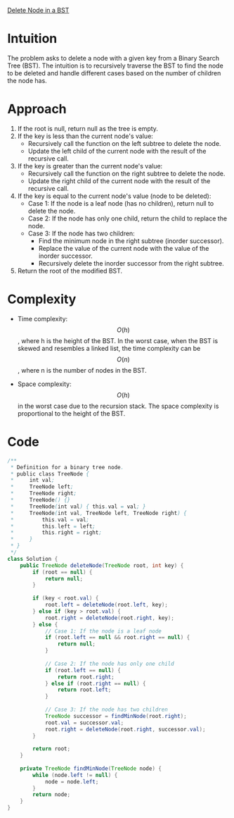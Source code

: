 [Delete Node in a BST](https://leetcode.com/problems/delete-node-in-a-bst/description/)

# Intuition
The problem asks to delete a node with a given key from a Binary Search Tree (BST). The intuition is to recursively traverse the BST to find the node to be deleted and handle different cases based on the number of children the node has.

# Approach
1. If the root is null, return null as the tree is empty.
2. If the key is less than the current node's value:
   - Recursively call the function on the left subtree to delete the node.
   - Update the left child of the current node with the result of the recursive call.
3. If the key is greater than the current node's value:
   - Recursively call the function on the right subtree to delete the node.
   - Update the right child of the current node with the result of the recursive call.
4. If the key is equal to the current node's value (node to be deleted):
   - Case 1: If the node is a leaf node (has no children), return null to delete the node.
   - Case 2: If the node has only one child, return the child to replace the node.
   - Case 3: If the node has two children:
     - Find the minimum node in the right subtree (inorder successor).
     - Replace the value of the current node with the value of the inorder successor.
     - Recursively delete the inorder successor from the right subtree.
5. Return the root of the modified BST.

# Complexity
- Time complexity:
$$O(h)$$, where h is the height of the BST. In the worst case, when the BST is skewed and resembles a linked list, the time complexity can be $$O(n)$$, where n is the number of nodes in the BST.

- Space complexity:
$$O(h)$$ in the worst case due to the recursion stack. The space complexity is proportional to the height of the BST.

# Code
```java
/**
 * Definition for a binary tree node.
 * public class TreeNode {
 *     int val;
 *     TreeNode left;
 *     TreeNode right;
 *     TreeNode() {}
 *     TreeNode(int val) { this.val = val; }
 *     TreeNode(int val, TreeNode left, TreeNode right) {
 *         this.val = val;
 *         this.left = left;
 *         this.right = right;
 *     }
 * }
 */
class Solution {
    public TreeNode deleteNode(TreeNode root, int key) {
        if (root == null) {
            return null;
        }
        
        if (key < root.val) {
            root.left = deleteNode(root.left, key);
        } else if (key > root.val) {
            root.right = deleteNode(root.right, key);
        } else {
            // Case 1: If the node is a leaf node
            if (root.left == null && root.right == null) {
                return null;
            }
            
            // Case 2: If the node has only one child
            if (root.left == null) {
                return root.right;
            } else if (root.right == null) {
                return root.left;
            }
            
            // Case 3: If the node has two children
            TreeNode successor = findMinNode(root.right);
            root.val = successor.val;
            root.right = deleteNode(root.right, successor.val);
        }
        
        return root;
    }
    
    private TreeNode findMinNode(TreeNode node) {
        while (node.left != null) {
            node = node.left;
        }
        return node;
    }
}
```